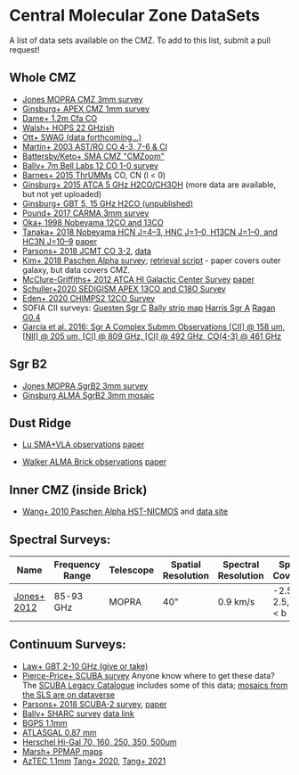 # Central Molecular Zone DataSets
A list of data sets available on the CMZ.  To add to this list, submit a pull request!

## Whole CMZ

 * [Jones MOPRA CMZ 3mm survey](http://newt.phys.unsw.edu.au/mopracmz/)
 * [Ginsburg+ APEX CMZ 1mm survey](https://dataverse.harvard.edu/dataverse/APEX-CMZ-1mm)
 * [Dame+ 1.2m Cfa CO](https://dataverse.harvard.edu/dataset.xhtml?persistentId=hdl:10904/10006)
 * [Walsh+ HOPS 22 GHzish](http://awalsh.ivec.org/hops/public/index.php)
 * [Ott+ SWAG (data forthcoming...)](https://sites.google.com/site/atcaswag/home)
 * [Martin+ 2003 AST/RO CO 4-3, 7-6 & CI](https://www.cfa.harvard.edu/~aas/adair/www-docs/AST_RO/abc.html)
 * [Battersby/Keto+ SMA CMZ "CMZoom"](https://www.cfa.harvard.edu/sma/LargeScale/CMZ/)
 * [Bally+ 7m Bell Labs 12 CO 1-0 survey](https://figshare.com/articles/AT_A_Bell_Labs_7_m_12CO_data_Galactic_center/808624)
 * [Barnes+ 2015 ThrUMMs](http://www.astro.ufl.edu/~peterb/research/thrumms/rbank/) CO, CN (l < 0)
 * [Ginsburg+ 2015 ATCA 5 GHz H2CO/CH3OH](https://dataverse.harvard.edu/file.xhtml?fileId=2732144&version=1.0) (more data are available, but not yet uploaded)
 * [Ginsburg+ GBT 5, 15 GHz H2CO (unpublished)](https://dataverse.harvard.edu/dataset.xhtml?persistentId=doi:10.7910/DVN/I2U8GK&version=1.0)
 * [Pound+ 2017 CARMA 3mm survey](http://hdl.handle.net/1903/20049)
 * [Oka+ 1998 Nobeyama 12CO and 13CO](https://aysheaia.phys.keio.ac.jp/data.html)
 * [Tanaka+ 2018 Nobeyama HCN J=4–3, HNC J=1–0, H13CN J=1–0, and HC3N J=10–9](http://www.nro.nao.ac.jp/~nro45mrt/html/results/data.html)  [paper](http://arxiv.org/abs/1804.00666) 
 * [Parsons+ 2018 JCMT CO 3-2](https://ui.adsabs.harvard.edu/#abs/2018ApJS..234...22P), [data](http://apps.canfar.net/storage/list/AstroDataCitationDOI/CISTI.CANFAR/17.0009/data/)
 * [Kim+ 2018 Paschen Alpha survey](https://ui.adsabs.harvard.edu/#abs/2018ApJS..238...28K/abstract); [retrieval script](get_miris_mosaic.py) - paper covers outer galaxy, but data covers CMZ.
 * [McClure-Griffiths+ 2012 ATCA HI Galactic Center Survey](https://www.atnf.csiro.au/research/HI/sgps/GalacticCenter/Data.html) [paper](https://ui.adsabs.harvard.edu/abs/2012ApJS..199...12M/abstract)
 * [Schuller+2020 SEDIGISM APEX 13CO and C18O Survey](http://sedigism.mpifr-bonn.mpg.de/)
 * [Eden+ 2020 CHIMPS2 12CO Survey](https://www.canfar.net/citation/landing?doi=20.0004)
 * SOFIA CII surveys: [Guesten Sgr C](https://irsa.ipac.caltech.edu/data/SOFIA/GREAT/L4/p9109/data/Cycle6_GR_OT_06_0157_RGuesten_SgrC_CII.lmv.fits) [Bally strip map](https://irsa.ipac.caltech.edu/data/SOFIA/GREAT/L4/p9101/data/Cycle5_GR_OT_05_0076_JBally_OCMZ_STR6_CII.lmv.fits) [Harris Sgr A](https://irsa.ipac.caltech.edu/data/SOFIA/GREAT/L4/p9112/data/Cycle6_GR_OT_06_0173_AHarris_SgrA_CII.lmv.fits) [Ragan G0.4](https://irsa.ipac.caltech.edu/data/SOFIA/GREAT/L4/p9105/data/Cycle5_GR_OT_05_0021_SRagan_G0P40_CII.lmv.fits)
 * [García et al. 2016: Sgr A Complex Submm Observations [CII] @ 158 um, [NII] @ 205 um, [CI] @ 809 GHz, [CI] @ 492 GHz, CO(4-3) @ 461 GHz](https://ui.adsabs.harvard.edu/abs/2016A%26A...588A.131G/abstract)




## Sgr B2

 * [Jones MOPRA SgrB2 3mm survey](http://newt.phys.unsw.edu.au/mopracmz/survey.html#sgrb2_3mm_table)
 * [Ginsburg ALMA SgrB2 3mm mosaic](http://apps.canfar.net/storage/list/AstroDataCitationDOI/CISTI.CANFAR/17.0007/data/)

## Dust Ridge

 * [Lu SMA+VLA observations](https://zenodo.org/record/1436909) [paper](https://arxiv.org/abs/1901.07779v1)

 * [Walker ALMA Brick observations](https://dataverse.harvard.edu/dataverse/2016_1_00949_S_Brick) [paper](https://ui.adsabs.harvard.edu/abs/2021arXiv210203560W/abstract)

## Inner CMZ (inside Brick)

 * [Wang+ 2010 Paschen Alpha HST-NICMOS](https://ui.adsabs.harvard.edu/abs/2010MNRAS.402..895W/abstract) and [data site](https://archive.stsci.edu/prepds/hpsgc/)

## Spectral Surveys:
| Name | Frequency Range | Telescope | Spatial Resolution | Spectral Resolution | Spatial Coverage | Sensitivity | Named Targets | Lines |
|---|---|---|---|---|---|---|---|---|
| [Jones+ 2012](http://newt.phys.unsw.edu.au/mopracmz/)   | 85-93 GHz | MOPRA  | 40"  | 0.9 km/s  | -2.5 < l < 2.5, -0.5 < b < 0.5 | 42-83 mK/chan  | CMZ  | Lots  |


## Continuum Surveys:

 * [Law+ GBT 2-10 GHz (give or take)](https://dataverse.harvard.edu/dataset.xhtml?persistentId=doi:10.7910/DVN/28866)
 * [Pierce-Price+ SCUBA survey](http://adsabs.harvard.edu/abs/2000ApJ...545L.121P) Anyone know where to get these data?  The [SCUBA Legacy Catalogue](http://www3.cadc-ccda.hia-iha.nrc-cnrc.gc.ca/community/scubalegacy/) includes some of this data; [mosaics from the SLS are on dataverse](https://dataverse.harvard.edu/dataset.xhtml?persistentId=doi%3A10.7910%2FDVN%2FK4GWMI)
 * [Parsons+ 2018 SCUBA-2 survey](https://doi.org/10.11570/17.0009), [paper](https://ui.adsabs.harvard.edu/#abs/2018ApJS..234...22P/abstract)
 * [Bally+ SHARC survey](http://adsabs.harvard.edu/abs/2010ApJ...721..137B) [data link](https://dataverse.harvard.edu/dataset.xhtml?persistentId=doi%3A10.7910%2FDVN%2FPOIZX0)
 * [BGPS 1.1mm](http://irsa.ipac.caltech.edu/data/BOLOCAM_GPS/images/v2/INNER_GALAXY/maps/)
 * [ATLASGAL 0.87 mm](http://atlasgal.mpifr-bonn.mpg.de/cgi-bin/ATLASGAL_DATASETS.cgi)
 * [Herschel Hi-Gal 70, 160, 250, 350, 500um](http://tools.asdc.asi.it/HiGAL.jsp)
 * [Marsh+ PPMAP maps](http://www.astro.cardiff.ac.uk/research/ViaLactea/PPMAP_Results/l000_results/)
 * [AzTEC 1.1mm](https://github.com/tangyping/products) [Tang+ 2020](https://ui.adsabs.harvard.edu/abs/2020arXiv200812361T/abstract), [Tang+ 2021](https://ui.adsabs.harvard.edu/abs/2021MNRAS.tmp.1173T/abstract)
